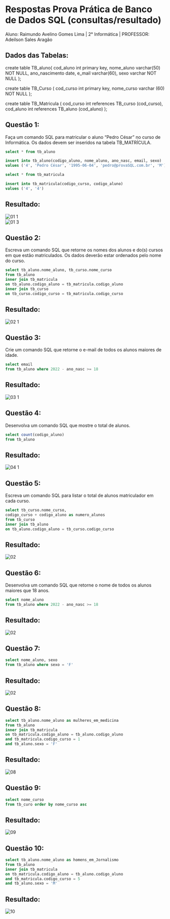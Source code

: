 # Respostas Prova Prática de Banco de Dados SQL (consultas/resultado)
Aluno: Raimundo Avelino Gomes Lima | 2°  Informática | PROFESSOR: Adeilson Sales Aragão


## Dados das Tabelas:
create table TB_aluno(
   cod_aluno int primary key,
	nome_aluno varchar(50) NOT NULL,
	ano_nascimento date,
	e_mail varchar(60),
	sexo varchar NOT NULL
);

create table TB_Curso (
   cod_curso int primary key,
	nome_curso varchar (60) NOT NULL
);

create table TB_Matricula (
   cod_curso int references TB_curso (cod_curso),
	cod_aluno int references TB_aluno (cod_aluno)
);



## Questão 1:
Faça um comando SQL para matricular o aluno “Pedro César” no curso de
Informática. Os dados devem ser inseridos na tabela TB_MATRÍCULA.

```sql
select * from tb_aluno

insert into tb_aluno(codigo_aluno, nome_aluno, ano_nasc, email, sexo)
values ('4', 'Pedro César', '1995-06-04', 'pedro@provaSQL.com.br', 'M')

select * from tb_matricula

insert into tb_matricula(codigo_curso, codigo_aluno)
values ('4', '4')
```
## Resultado:

![01 1](https://user-images.githubusercontent.com/105735037/206176091-7338ef90-0c20-4b06-829f-4a67bee387dd.PNG)
<br/>
![01 3](https://user-images.githubusercontent.com/105735037/206176159-b302f3f4-775c-4a3c-910a-7e0c40d737f0.PNG)



## Questão 2:
Escreva um comando SQL que retorne os nomes dos alunos e do(s) cursos em
que estão matriculados. Os dados deverão estar ordenados pelo nome do curso.

```sql
select tb_aluno.nome_aluno, tb_curso.nome_curso
from tb_aluno
inner join tb_matricula
on tb_aluno.codigo_aluno = tb_matricula.codigo_aluno
inner join tb_curso
on tb_curso.codigo_curso = tb_matricula.codigo_curso
```
## Resultado:

![02 1](https://user-images.githubusercontent.com/105735037/206176693-7e69f727-cb83-41f3-99d7-150f24229578.PNG)




## Questão 3:
Crie um comando SQL que retorne o e-mail de todos os alunos maiores de idade.
```sql
select email
from tb_aluno where 2022 - ano_nasc >= 18
```
## Resultado:

![03 1](https://user-images.githubusercontent.com/105735037/206177445-77628b6b-ed61-4856-a2e0-2b5723be1998.PNG)




## Questão 4:
Desenvolva um comando SQL que mostre o total de alunos.
```sql
select count(codigo_aluno)
from tb_aluno
```
## Resultado:

![04 1](https://user-images.githubusercontent.com/105735037/206177821-48dd0729-ae44-426d-b25d-f033a82caccf.PNG)




## Questão 5:
Escreva um comando SQL para listar o total de alunos matriculador em cada curso.
```sql
select tb_curso.nome_curso,
codigo_curso + codigo_aluno as numero_alunos
from tb_curso
inner join tb_aluno
on tb_aluno.codigo_aluno = tb_curso.codigo_curso
```
## Resultado:

![02](https://user-images.githubusercontent.com/105735037/206178109-5af9d43b-94d3-4dfa-ad20-9260bbc439bd.PNG)




## Questão 6:
Desenvolva um comando SQL que retorne o nome de todos os alunos maiores que
18 anos.
```sql
select nome_aluno
from tb_aluno where 2022 - ano_nasc >= 18
```
## Resultado:

![02](https://user-images.githubusercontent.com/105735037/206178292-be49f604-890b-494c-9a4b-07f093e433c1.PNG)



## Questão 7:
```sql
select nome_aluno, sexo
from tb_aluno where sexo = 'F'
```
## Resultado:

![02](https://user-images.githubusercontent.com/105735037/206178459-043f75e4-59a6-447b-a2d6-982c9e8e0cb8.PNG)




## Questão 8:
```sql
select tb_aluno.nome_aluno as mulheres_em_medicina
from tb_aluno
inner join tb_matricula
on tb_matricula.codigo_aluno = tb_aluno.codigo_aluno
and tb_matricula.codigo_curso = 1
and tb_aluno.sexo = 'F'
```
## Resultado:

![08](https://user-images.githubusercontent.com/105735037/206179572-c2658809-8900-4fe9-9d2b-10a45170ed99.PNG)




## Questão 9:
```sql
select nome_curso
from tb_curo order by nome_curso asc
```
## Resultado:

![09](https://user-images.githubusercontent.com/105735037/206180248-ad1a45eb-76a7-422b-94dd-f43bdd801c8f.PNG)




## Questão 10:
```sql
select tb_aluno.nome_aluno as homens_em_Jornalismo
from tb_aluno
inner join tb_matricula
on tb_matricula.codigo_aluno = tb_aluno.codigo_aluno
and tb_matricula.codigo_curso = 5
and tb_aluno.sexo = 'M'
```
## Resultado:

![10](https://user-images.githubusercontent.com/105735037/206182690-2fae6c21-3466-4064-9c4f-7f7eec351357.PNG)
